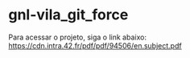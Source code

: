 # gnl-vila_git_force


Para acessar o projeto, siga o link abaixo: https://cdn.intra.42.fr/pdf/pdf/94506/en.subject.pdf
